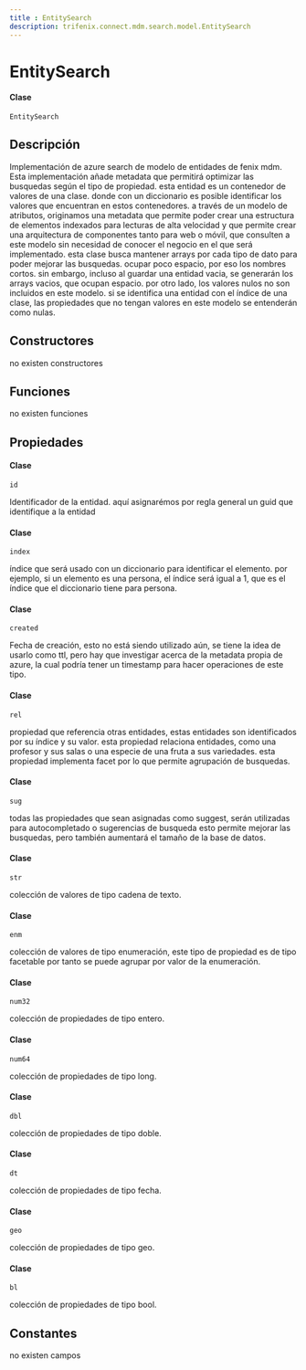 ```yaml
---
title : EntitySearch
description: trifenix.connect.mdm.search.model.EntitySearch
---
```


# EntitySearch

<CodeBlock slots = 'heading, code' repeat = '1' languages = 'C#' />

#### Clase
```
EntitySearch
```

## Descripción
Implementación de azure search de modelo de entidades 
de fenix mdm.
Esta implementación añade metadata que permitirá optimizar las busquedas 
según el tipo de propiedad.
esta entidad es un contenedor de valores de una clase. 
donde con un diccionario es posible identificar los valores que encuentran en estos contenedores.
a través de un modelo de atributos, originamos una metadata que permite poder crear 
una estructura de elementos indexados para lecturas de alta velocidad
y que permite crear una arquitectura de componentes tanto para web o móvil, que 
consulten a este modelo sin necesidad de conocer el negocio en el que será implementado.
esta clase busca mantener arrays por cada tipo de dato para poder mejorar las busquedas.
ocupar poco espacio, por eso los nombres cortos.
sin embargo, incluso al guardar una entidad vacia, se generarán los arrays vacios, que ocupan espacio.
por otro lado, los valores nulos no son incluidos en este modelo.
si se identifica una entidad con el índice de una clase, las propiedades que no tengan valores en este modelo
se entenderán como nulas.
## Constructores

no existen constructores


## Funciones

no existen funciones

## Propiedades


<CodeBlock slots = 'heading, code' repeat = '1' languages = 'C#' />

#### Clase
```
id
```


Identificador de la entidad. 
aquí asignarémos por regla general un guid que identifique a la entidad

<CodeBlock slots = 'heading, code' repeat = '1' languages = 'C#' />

#### Clase
```
index
```


índice que será usado con un diccionario para identificar el elemento.
por ejemplo, 
si un elemento es una persona, el índice será igual a 1, que es el índice que el diccionario tiene para persona.

<CodeBlock slots = 'heading, code' repeat = '1' languages = 'C#' />

#### Clase
```
created
```


Fecha de creación, esto no está siendo utilizado aún,
se tiene la idea de usarlo como ttl, pero hay que investigar acerca de la 
metadata propia de azure, la cual podría tener un timestamp para hacer operaciones de este tipo.

<CodeBlock slots = 'heading, code' repeat = '1' languages = 'C#' />

#### Clase
```
rel
```


propiedad que referencia otras entidades, 
estas entidades son identificados por su índice y su valor.
esta propiedad relaciona entidades, como una profesor y sus salas o
una especie de una fruta a sus variedades.
esta propiedad implementa facet por lo que permite agrupación de busquedas.

<CodeBlock slots = 'heading, code' repeat = '1' languages = 'C#' />

#### Clase
```
sug
```


todas las propiedades que sean asignadas como suggest,
serán utilizadas para autocompletado o sugerencias de busqueda
esto permite mejorar las busquedas, pero también aumentará el tamaño de la base de datos.

<CodeBlock slots = 'heading, code' repeat = '1' languages = 'C#' />

#### Clase
```
str
```


colección de valores de tipo cadena de texto.

<CodeBlock slots = 'heading, code' repeat = '1' languages = 'C#' />

#### Clase
```
enm
```


colección de valores de tipo enumeración,
este tipo de propiedad es de tipo facetable por tanto se puede agrupar por valor de la enumeración.

<CodeBlock slots = 'heading, code' repeat = '1' languages = 'C#' />

#### Clase
```
num32
```


colección de propiedades de tipo entero.

<CodeBlock slots = 'heading, code' repeat = '1' languages = 'C#' />

#### Clase
```
num64
```


colección de propiedades de tipo long.

<CodeBlock slots = 'heading, code' repeat = '1' languages = 'C#' />

#### Clase
```
dbl
```


colección de propiedades de tipo doble.

<CodeBlock slots = 'heading, code' repeat = '1' languages = 'C#' />

#### Clase
```
dt
```


colección de propiedades de tipo fecha.

<CodeBlock slots = 'heading, code' repeat = '1' languages = 'C#' />

#### Clase
```
geo
```


colección de propiedades de tipo geo.

<CodeBlock slots = 'heading, code' repeat = '1' languages = 'C#' />

#### Clase
```
bl
```


colección de propiedades de tipo bool.
## Constantes
no existen campos

